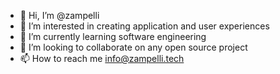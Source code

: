 - 👋 Hi, I’m @zampelli
- 👀 I’m interested in creating application and user experiences
- 🌱 I’m currently learning software engineering
- 💞️ I’m looking to collaborate on any open source project
- 📫 How to reach me info@zampelli.tech

<!---
zampelli/zampelli is a ✨ special ✨ repository because its `README.md` (this file) appears on your GitHub profile.
You can click the Preview link to take a look at your changes.
--->
